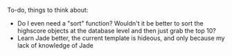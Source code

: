 
To-do, things to think about:

- Do I even need a "sort" function? Wouldn't it be better to sort the highscore objects at the database level and then just grab the top 10?
- Learn Jade better, the current template is hideous, and only because my lack of knowledge of Jade

